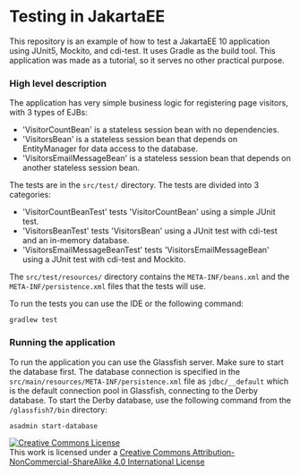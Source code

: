 Testing in JakartaEE
====================

This repository is an example of how to test a JakartaEE 10 application using JUnit5, Mockito, and cdi-test. 
It uses Gradle as the build tool.
This application was made as a tutorial, so it serves no other practical purpose.

### High level description

The application has very simple business logic for registering page visitors, with 3 types of EJBs:
- 'VisitorCountBean' is a stateless session bean with no dependencies.
- 'VisitorsBean' is a stateless session bean that depends on EntityManager for data access to the database.
- 'VisitorsEmailMessageBean' is a stateless session bean that depends on another stateless session bean.

The tests are in the `src/test/` directory. The tests are divided into 3 categories:
- 'VisitorCountBeanTest' tests 'VisitorCountBean' using a simple JUnit test.
- 'VisitorsBeanTest' tests 'VisitorsBean' using a JUnit test with cdi-test and an in-memory database.
- 'VisitorsEmailMessageBeanTest' tests 'VisitorsEmailMessageBean' using a JUnit test with cdi-test and Mockito.

The `src/test/resources/` directory contains the `META-INF/beans.xml` and the `META-INF/persistence.xml` files 
that the tests will use.

To run the tests you can use the IDE or the following command:
```
gradlew test
```

### Running the application

To run the application you can use the Glassfish server. Make sure to start the database first.
The database connection is specified in the `src/main/resources/META-INF/persistence.xml` file as `jdbc/__default` which 
is the default connection pool in Glassfish, connecting to the Derby database. To start the Derby database, use the
following command from the `/glassfish7/bin` directory:
```
asadmin start-database
```

[![Creative Commons License](https://i.creativecommons.org/l/by-nc-sa/4.0/88x31.png)][CreativeCommonsLicence]
<br />
This work is licensed under a [Creative Commons Attribution-NonCommercial-ShareAlike 4.0 International License][CreativeCommonsLicence]

[CreativeCommonsLicence]: http://creativecommons.org/licenses/by-nc-sa/4.0/
